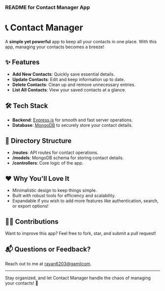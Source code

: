 ### README for Contact Manager App  

# 📞 Contact Manager  
A **simple yet powerful** app to keep all your contacts in one place. With this app, managing your contacts becomes a breeze!  

## ✨ Features  
- **Add New Contacts**: Quickly save essential details.  
- **Update Contacts**: Edit and keep information up to date.  
- **Delete Contacts**: Clean up and remove unnecessary entries.  
- **List All Contacts**: View your saved contacts at a glance.  

## 🛠️ Tech Stack  
- **Backend**: [Express.js](https://expressjs.com/) for smooth and fast server operations.  
- **Database**: [MongoDB](https://www.mongodb.com/) to securely store your contact details.  


## 📂 Directory Structure  
- **/routes**: API routes for contact operations.  
- **/models**: MongoDB schema for storing contact details.  
- **/controllers**: Core logic of the app.  

## ❤️ Why You'll Love It  
- Minimalistic design to keep things simple.  
- Built with robust tools for efficiency and scalability.  
- Expandable if you wish to add more features like authentication, search, or export options!  

## 👩‍💻 Contributions  
Want to improve this app? Feel free to fork, star, and submit a pull request!  

## 📬 Questions or Feedback?  
Reach out to me at [rayan6203@gamilcom](mailto:rayan6203@gamilcom).  

---  
Stay organized, and let Contact Manager handle the chaos of managing your contacts! 🚀  
